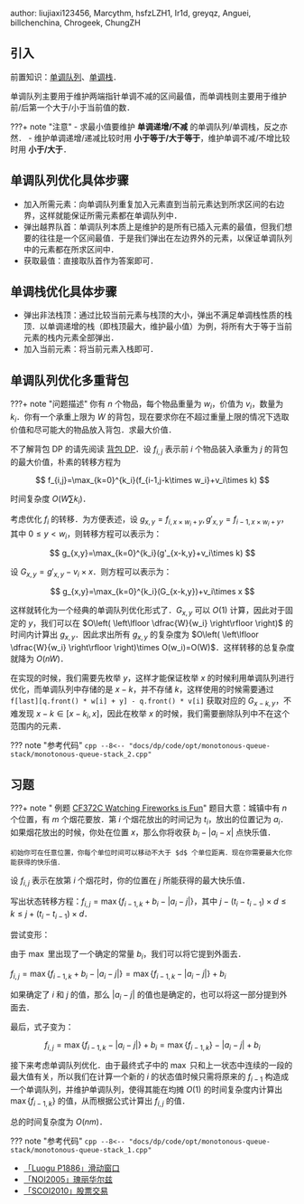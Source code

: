author: liujiaxi123456, Marcythm, hsfzLZH1, Ir1d, greyqz, Anguei, billchenchina, Chrogeek, ChungZH

## 引入

前置知识：[单调队列](../../ds/monotonous-queue.md)、[单调栈](../../ds/monotonous-stack.md)．

单调队列主要用于维护两端指针单调不减的区间最值，而单调栈则主要用于维护前/后第一个大于/小于当前值的数．

???+ note "注意"
    -   求最小值要维护 **单调递增/不减** 的单调队列/单调栈，反之亦然．
    -   维护单调递增/递减比较时用 **小于等于/大于等于**，维护单调不减/不增比较时用 **小于/大于**．

## 单调队列优化具体步骤

-   加入所需元素：向单调队列重复加入元素直到当前元素达到所求区间的右边界，这样就能保证所需元素都在单调队列中．
-   弹出越界队首：单调队列本质上是维护的是所有已插入元素的最值，但我们想要的往往是一个区间最值．于是我们弹出在左边界外的元素，以保证单调队列中的元素都在所求区间中．
-   获取最值：直接取队首作为答案即可．

## 单调栈优化具体步骤

-   弹出非法栈顶：通过比较当前元素与栈顶的大小，弹出不满足单调栈性质的栈顶．以单调递增的栈（即栈顶最大，维护最小值）为例，将所有大于等于当前元素的栈内元素全部弹出．
-   加入当前元素：将当前元素入栈即可．

## 单调队列优化多重背包

???+ note "问题描述"
    你有 $n$ 个物品，每个物品重量为 $w_i$，价值为 $v_i$，数量为 $k_i$．你有一个承重上限为 $W$ 的背包，现在要求你在不超过重量上限的情况下选取价值和尽可能大的物品放入背包．求最大价值．

不了解背包 DP 的请先阅读 [背包 DP](../knapsack.md)．设 $f_{i,j}$ 表示前 $i$ 个物品装入承重为 $j$ 的背包的最大价值，朴素的转移方程为

$$
f_{i,j}=\max_{k=0}^{k_i}(f_{i-1,j-k\times w_i}+v_i\times k)
$$

时间复杂度 $O(W\sum k_i)$．

考虑优化 $f_i$ 的转移．为方便表述，设 $g_{x,y}=f_{i,x\times w_i+y},g'_{x,y}=f_{i-1,x\times w_i+y}$，其中 $0\le y \lt w_i$，则转移方程可以表示为：

$$
g_{x,y}=\max_{k=0}^{k_i}(g'_{x-k,y}+v_i\times k)
$$

设 $G_{x,y}=g'_{x,y}-v_i\times x$．则方程可以表示为：

$$
g_{x,y}=\max_{k=0}^{k_i}(G_{x-k,y})+v_i\times x
$$

这样就转化为一个经典的单调队列优化形式了．$G_{x,y}$ 可以 $O(1)$ 计算，因此对于固定的 $y$，我们可以在 $O\left( \left\lfloor \dfrac{W}{w_i} \right\rfloor \right)$ 的时间内计算出 $g_{x,y}$．因此求出所有 $g_{x,y}$ 的复杂度为 $O\left( \left\lfloor \dfrac{W}{w_i} \right\rfloor \right)\times O(w_i)=O(W)$．这样转移的总复杂度就降为 $O(nW)$．

在实现的时候，我们需要先枚举 $y$，这样才能保证枚举 $x$ 的时候利用单调队列进行优化，而单调队列中存储的是 $x-k$，并不存储 $k$，这样使用的时候需要通过 `f[last][q.front() * w[i] + y] - q.front() * v[i]` 获取对应的 $G_{x-k,y}$，不难发现 $x-k\in [x - k_i,x]$，因此在枚举 $x$ 的时候，我们需要删除队列中不在这个范围内的元素．

??? note "参考代码"
    ```cpp
    --8<-- "docs/dp/code/opt/monotonous-queue-stack/monotonous-queue-stack_2.cpp"
    ```

## 习题

???+ note " 例题 [CF372C Watching Fireworks is Fun](http://codeforces.com/problemset/problem/372/C)"
    题目大意：城镇中有 $n$ 个位置，有 $m$ 个烟花要放．第 $i$ 个烟花放出的时间记为 $t_i$，放出的位置记为 $a_i$．如果烟花放出的时候，你处在位置 $x$，那么你将收获 $b_i-|a_i-x|$ 点快乐值．
    
    初始你可在任意位置，你每个单位时间可以移动不大于 $d$ 个单位距离．现在你需要最大化你能获得的快乐值．

设 $f_{i,j}$ 表示在放第 $i$ 个烟花时，你的位置在 $j$ 所能获得的最大快乐值．

写出状态转移方程：$f_{i,j}=\max\{f_{i-1,k}+b_i-|a_i-j|\}$，其中 $j-(t_{i}-t_{i-1})\times d\le k\le j+(t_{i}-t_{i-1})\times d$．

尝试变形：

由于 $\max$ 里出现了一个确定的常量 $b_i$，我们可以将它提到外面去．

$f_{i,j}=\max\{f_{i-1,k}+b_i-|a_i-j|\}=\max\{f_{i-1,k}-|a_i-j|\}+b_i$

如果确定了 $i$ 和 $j$ 的值，那么 $|a_i-j|$ 的值也是确定的，也可以将这一部分提到外面去．

最后，式子变为：

$$
f_{i,j}=\max\{f_{i-1,k}-|a_i-j|\}+b_i=\max\{f_{i-1,k}\}-|a_i-j|+b_i
$$

接下来考虑单调队列优化．由于最终式子中的 $\max$ 只和上一状态中连续的一段的最大值有关，所以我们在计算一个新的 $i$ 的状态值时候只需将原来的 $f_{i-1}$ 构造成一个单调队列，并维护单调队列，使得其能在均摊 $O(1)$ 的时间复杂度内计算出 $\max\{f_{i-1,k}\}$ 的值，从而根据公式计算出 $f_{i,j}$ 的值．

总的时间复杂度为 $O(nm)$．

??? note "参考代码"
    ```cpp
    --8<-- "docs/dp/code/opt/monotonous-queue-stack/monotonous-queue-stack_1.cpp"
    ```

-   [「Luogu P1886」滑动窗口](https://loj.ac/problem/10175)
-   [「NOI2005」瑰丽华尔兹](https://www.luogu.com.cn/problem/P2254)
-   [「SCOI2010」股票交易](https://loj.ac/problem/10183)
